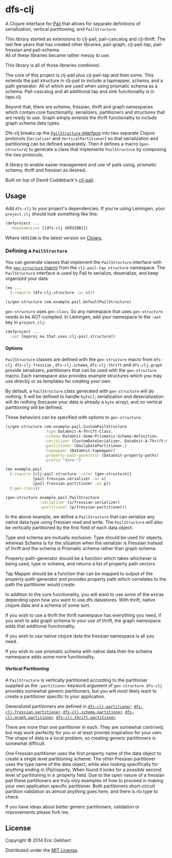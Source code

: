 
dfs-clj
============

A Clojure interface for [Pail](https://github.com/nathanmarz/dfs-datastores) that allows for separate definitions of serialization, vertical partitioning, and `PailStructure`.

This library started as extensions to clj-pail, pail-cascalog and clj-thrift. The last few years that
has created other libraries, pail-graph, clj-pail-tap, pail-fressian and pail-schema.  
All of these libraries became rather messy to use.

This library is all of those libraries combined. 

The core of this project is clj-pail plus clj-pail-tap and then some. This extends the pail structure in
clj-pail to include a tapmapper, schema, and a path generator.  All of which are used when using prismatic schema as a schema.  Pail-cascalog and all additional tap and sink functionality is in taps.clj.

Beyond that, there are schema, fressian, thrift and graph namespaces which contain core functionality, 
serializers, partitioners and structures that are ready to use.  Graph simply extends the thrift
functionality to include graph schema data types.

Dfs-clj breaks up the [`PailStructure` interface](https://github.com/nathanmarz/dfs-datastores/blob/develop/dfs-datastores/src/main/java/com/backtype/hadoop/pail/PailStructure.java) into two separate Clojure protocols (`Serializer` and `VerticalPartitioner`) so that serialization and partitioning can be defined separately. Then it defines a macro (`gen-structure`) to generate a class that implements `PailStructure` by composing the two protocols.

A library to enable easier management and use of pails using, prismatic schema, thrift and fressian as desired..

Built on top of David Cuddeback's [clj-pail](https://github.com/dcuddeback/clj-pail).

## Usage

Add `dfs-clj` to your project's dependencies. If you're using Leiningen, your `project.clj` should look something like this:

~~~clojure
(defproject ...
  :dependencies [[dfs-clj VERSION]])
~~~

Where `VERSION` is the latest version on [Clojars](https://clojars.org/dfs-clj).

### Defining a `PailStructure`

You can generate classes that implement the `PailStructure` interface with the [`gen-structure` macro](src/main/clojure/clj_pail_tap/structure.clj) from the `clj-pail-tap.structure` namespace. The `PailStructure` interface is used by Pail to serialize, deserialize, and keep organized your data.

~~~clojure
(ns ...
  (:require [dfs-clj.structure :as s]))

(s/gen-structure com.example.pail.DefaultPailStructure)

~~~

`gen-structure` uses `gen-class`. So any namespace that uses `gen-structure` needs to be AOT-compiled. In Leiningen, add your namespace to the `:aot` key in `project.clj`:

~~~clojure
(defproject ...
  :aot [myproj.ns.that.uses.clj-pail.structure])
~~~

#### Options


`PailStructure` classes are defined with the `gen-structure` macro from `dfs-clj`. `dfs-clj.fressian`
, `dfs-clj.schema`, `dfs-clj.thrift` and `dfs-clj.graph` provide serializers, partitioners that can be used with the `gen-structure` macro.  Each namespace also provides example structures which you may use directly or as templates for creating your own.

By default, a `PailStructure` class generated with `gen-structure` will do nothing. It will be defined to handle `byte[]`; serialization and deserialization will do nothing (because your data is already a `byte` array); and no vertical partitioning will be defined.

These behaviors can be specified with options to `gen-structure`:

~~~clojure
(s/gen-structure com.example.pail.CustomPailStructure
                 :type DataUnit-A-Thrift-Class.
                 :schema DataUnit-Some-Prismatic-Schema-definition.
                 :serializer (CustomDateSerializer. DataUnit-A-Thrift-Class)
                 :partitioner (DailyDatePartitioner.)
                 :tapmapper (DataUnit-tapmapper)
                 :property-path-generator (DataUnit-property-paths)
                 :prefix "date-")
~~~

~~~clojure
(ns example.pail
  (:require [clj-pail.structure :refer [gen-structure]]
            [pail-fressian.serializer :as s]
            [pail-fressian.partitioner :as p])
  (:gen-class))

(gen-structure example.pail.PailStructure
               :serializer (s/fressian-serializer)
               :partitioner (p/fressian-partitioner))
~~~

In the above example, we define a `PailStructure` that can serialize any native data type using
Fressian read and write. The `PailStructure` will also be vertically
partitioned by the first field of each data object.


Type and schema are mutually exclusive. Type should be used for objects, whereas Schema is
for the situation when the serializer is Fressian instead of thrift and the schema is Prismatic schema
rather than graph schema.

Property-path-generator should be a function which takes whichever is being used, type or schema, and returns
a list of property path vectors.

Tap Mapper should be a function that can be mapped to output of the property-path-generator and provides property
path which correlates to the path the partitioner would create.

In addition to the core functionality, you will want to use some of the extras depending upon how you want
to use dfs datastores.  With thrift, native clojure data and a schema of some sort.
 
If you wish to use a thrift the thrift namespace has everything you need, if you wish to add graph schema
to your use of thrift, the graph namespace adds that additional functionality.

If you wish to use native clojure data the fressian namespace is all you need.

If you wish to use prismatic schema with native data then the schema namespace adds some more functionality.


#### Vertical Partitioning

A `PailStructure` is vertically partitioned according to the partitioner supplied as the
`:partitioner` keyword argument of `gen-structure`. `dfs-clj` provides somewhat generic partitioners, but
you will most likely want to create a partitioner specific to your application.

Generalized partitioners are defined in
[`dfs-clj.partitioner`](src/clj/dfs-clj/partitioner.clj). 
[`dfs-clj.fressian.partitioner`](src/clj/dfs-clj/fressian/partitioner.clj). 
[`dfs-clj.schema.partitioner`](src/clj/dfs-clj/schema/partitioner.clj). 
[`dfs-clj.graph.partitioner`](src/clj/dfs-clj/graph/partitioner.clj). 
[`dfs-clj.thrift.partitioner`](src/clj/dfs-clj/thrift/partitioner.clj). 

There are more than one partitioner in each. They are somewhat contrived, but may work perfectly
for you or at least provide inspiration for your own. The shape of data is a local problem, so
creating generic partitioners is somewhat difficult.

One Fressian partitioner uses the first property name of the data object to create a single level partitioning scheme.
The other Fressian partitioner uses the type name of the data object, while also
looking specifically for anything ending in [Pp]roperty, When found it looks for a possible second level of partitioning in
a :property field. Due to the open nature of a fressian pail these partitioners are truly only examples of how to proceed
in making your own application specific partitioner. Both partitioners short-circuit partition validation as almost anything
goes here, and there is no type to check.

If you have ideas about better generic partitioners, validation or improvements please fork me.

## License

Copyright © 2014 Eric Gebhart

Distributed under the [MIT License](LICENSE).

